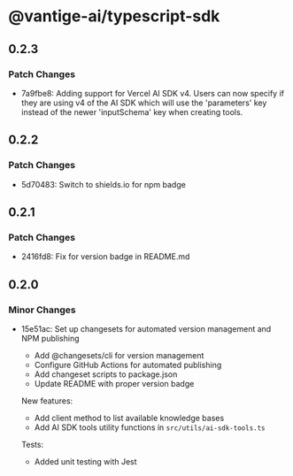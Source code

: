 # @vantige-ai/typescript-sdk

## 0.2.3

### Patch Changes

- 7a9fbe8: Adding support for Vercel AI SDK v4. Users can now specify if they are using v4 of the AI SDK which will use the 'parameters' key instead of the newer 'inputSchema' key when creating tools.

## 0.2.2

### Patch Changes

- 5d70483: Switch to shields.io for npm badge

## 0.2.1

### Patch Changes

- 2416fd8: Fix for version badge in README.md

## 0.2.0

### Minor Changes

- 15e51ac: Set up changesets for automated version management and NPM publishing
  - Add @changesets/cli for version management
  - Configure GitHub Actions for automated publishing
  - Add changeset scripts to package.json
  - Update README with proper version badge

  New features:
  - Add client method to list available knowledge bases
  - Add AI SDK tools utility functions in `src/utils/ai-sdk-tools.ts`

  Tests:
  - Added unit testing with Jest
